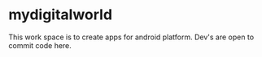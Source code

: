 # mydigitalworld
This work space is to create apps for android platform. Dev's are open to commit code here.
